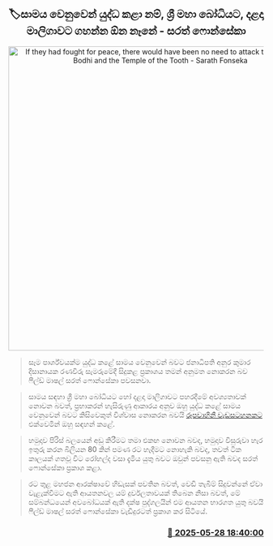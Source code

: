 <p align='center'><b><h2 align='center' title='If they had fought for peace, there would have been no need to attack the Sri Maha Bodhi and the Temple of the Tooth - Sarath Fonseka'>🏷සාමය වෙනුවෙන් යුද්ධ කළා නම්, ශ්‍රී මහා බෝධියට, දළදා මාලිගාවට ගහන්න ඕන නෑනේ - සරත් ෆොන්සේකා</h2></b></p>
<p align='center'><img src='https://helakuru.sgp1.cdn.digitaloceanspaces.com/esana/images/lib/sarath-fonaseka-sjb.jpg' width='600' alt='If they had fought for peace, there would have been no need to attack the Sri Maha Bodhi and the Temple of the Tooth - Sarath Fonseka'></p>

> සෑම පාර්ශ්වයක්ම යුද්ධ කළේ සාමය වෙනුවෙන් බවට ජනාධිපති අනුර කුමාර දිසානායක රණවිරු සැමරුමේදී සිදුකළ ප්‍රකාශය තමන් අනුමත නොකරන බව ෆීල්ඩ් මාෂල් සරත් ‍ෆොන්සේකා පවසනවා.

> සාමය සඳහා ශ්‍රී මහා බෝධියට හෝ දළදා මාලිගාවට පහරදීමේ අවශ්‍යතාවක් නොවන බවත්, ප්‍රභාකරන් හැසිරුණු ආකාරය අනුව ඔහු යුද්ධ කළේ සාමය වෙනුවෙන් බවට කිසිවෙකුත් විශ්වාස නොකරන බවයි <a href='https://youtu.be/VBbOQ7cneXA'>රූපවාහිනී වැඩසටහනකට</a> එක්වෙමින් ඔහු සඳහන් කළේ.

> හමුදාව පිරිස් බලයෙන් අඩු කිරීමට තමා එකඟ නොවන බවද, හමුදාව විසුරුවා හැර ඉතුරු කරන බිලියන 80 කින් පමණ රට හැදීමට නොහැකි බවද, තවත් ටික කාලයක් ගතවූ විට රෝහල්ද වසා දැමිය යුතු බවට ඔවුන් පවසනු ඇති බවද සරත් ෆොන්සේකා ප්‍රකාශ කළා.

> රට තුළ මහජන ආරක්ෂාවේ හිඩැසක් පවතින බවත්, වෙඩි තැබීම් සිදුවන්නේ ඒවා වැළැක්වීමට ඇති ආයතනවල යම් දුර්වලතාවයක් තිබෙන නිසා බවත්, මේ සම්බන්ධයෙන් අවබෝධයක් ඇති දක්ෂ පුද්ගලයින් එම ආයතන භාරගත යුතු බවයි ෆීල්ඩ් මාෂල් සරත් ‍ෆොන්සේකා වැඩිදුරටත් ප්‍රකාශ ක‍ර සිටියේ.



<h3 align='right'><a href='https://www.helakuru.lk/esana/p/110502/'>📅 2025-05-28 18:40:00</a></h3>
